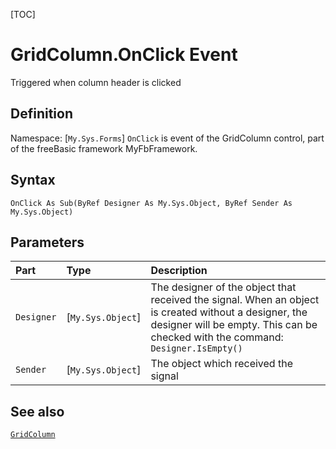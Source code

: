 [TOC]
# GridColumn.OnClick Event
Triggered when column header is clicked
## Definition
Namespace: [`My.Sys.Forms`]
`OnClick` is event of the GridColumn control, part of the freeBasic framework MyFbFramework.
## Syntax
```freeBasic
OnClick As Sub(ByRef Designer As My.Sys.Object, ByRef Sender As My.Sys.Object)
```

## Parameters

|Part|Type|Description|
| :------------ | :------------ | :------------ |
|`Designer`|[`My.Sys.Object`]|The designer of the object that received the signal. When an object is created without a designer, the designer will be empty. This can be checked with the command: `Designer.IsEmpty()`|
|`Sender`|[`My.Sys.Object`]|The object which received the signal|

## See also
[`GridColumn`](GridColumn.md)
